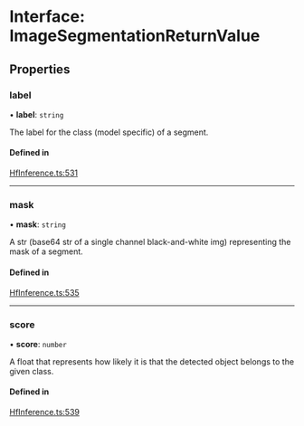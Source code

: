 # Interface: ImageSegmentationReturnValue

## Properties

### label

• **label**: `string`

The label for the class (model specific) of a segment.

#### Defined in

[HfInference.ts:531](https://github.com/huggingface/huggingface.js/blob/main/packages/inference/src/HfInference.ts#L531)

___

### mask

• **mask**: `string`

A str (base64 str of a single channel black-and-white img) representing the mask of a segment.

#### Defined in

[HfInference.ts:535](https://github.com/huggingface/huggingface.js/blob/main/packages/inference/src/HfInference.ts#L535)

___

### score

• **score**: `number`

A float that represents how likely it is that the detected object belongs to the given class.

#### Defined in

[HfInference.ts:539](https://github.com/huggingface/huggingface.js/blob/main/packages/inference/src/HfInference.ts#L539)
